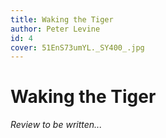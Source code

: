 ```yaml
---
title: Waking the Tiger
author: Peter Levine
id: 4
cover: 51EnS73umYL._SY400_.jpg
---
```

# Waking the Tiger

*Review to be written...*
